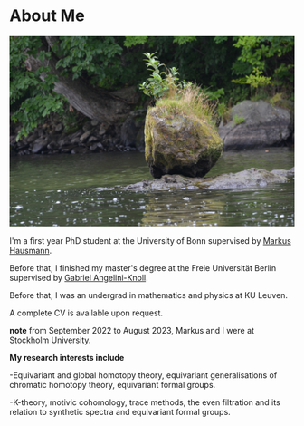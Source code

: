 # About Me

![Meeeeee](6287.jpg)

I'm a first year PhD student at the University of Bonn supervised by [Markus Hausmann](https://staff.math.su.se/markus.hausmann/).

Before that, I finished my master's degree at the Freie Universität Berlin supervised by [Gabriel Angelini-Knoll](https://www.gangeliniknoll.com/).

Before that, I was an undergrad in mathematics and physics at KU Leuven.

A complete CV is available upon request.

**note** from September 2022 to August 2023, Markus and I were at Stockholm University.

**My research interests include**

-Equivariant and global homotopy theory, equivariant generalisations of chromatic homotopy theory, equivariant formal groups.

-K-theory, motivic cohomology, trace methods, the even filtration and its relation to synthetic spectra and equivariant formal groups.
